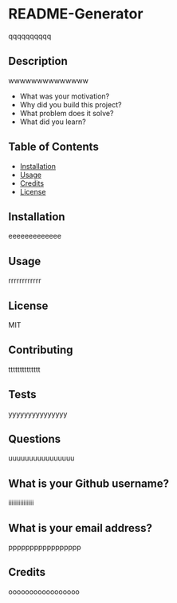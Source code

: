 # README-Generator
  
  qqqqqqqqqq
  
  ## Description
  wwwwwwwwwwwwww
  - What was your motivation?
  - Why did you build this project?
  - What problem does it solve?
  - What did you learn?
  
  ## Table of Contents
  - [Installation](#installation)
  - [Usage](#usage)
  - [Credits](#credits)
  - [License](#license)
  
  ## Installation
  eeeeeeeeeeeee

  ## Usage
  rrrrrrrrrrrr
 
  ## License
  MIT

  ## Contributing
  tttttttttttttt

  ## Tests
  yyyyyyyyyyyyyyy

  ## Questions
  uuuuuuuuuuuuuuuu
  
  ## What is your Github username?
  iiiiiiiiiiiiiii
  
  ## What is your email address?
  ppppppppppppppppp
  
  ## Credits 
  ooooooooooooooooo
   
  